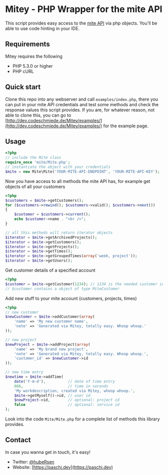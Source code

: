 Mitey - PHP Wrapper for the mite API
====================================
This script provides easy access to the [mite API](http://mite.de/api/index.html) via php objects. You'll be able to use code hinting in your IDE.

Requirements
------------
Mitey requires the following
* PHP 5.3.0 or higher
* PHP cURL

Quick start
-----------
Clone this repo into any webserver and call `examples/index.php`, there you can put in your mite API credentials and
test some methods and check the response values this script provides. If you are, for whatever reason, not able to
clone this, you can go to [http://dev.codeschmiede.de/Mitey/examples/](http://dev.codeschmiede.de/Mitey/examples/) for the example page.

Usage
-----
```php
<?php
// include the Mite class
require_once 'mite/Mite.php';
// instantiate the object with your credentials
$mite = new Mite\Mite('YOUR-MITE-API-ENDPOINT', 'YOUR-MITE-API-KEY');
```

Now you have access to all methods the mite API has, for example get objects of all your customers
```php
<?php
$customers = $mite->getCustomers();
for ($customers->rewind(); $customers->valid(); $customers->next())
{
	$customer = $customers->current();
	echo $customer->name . "<br />";
}

// all this methods will return iterator objects
$iterator = $mite->getArchivedProjects();
$iterator = $mite->getCustomers();
$iterator = $mite->getProjects();
$iterator = $mite->getTimes();
$iterator = $mite->getGroupedTimes(array('week, project'));
$iterator = $mite->getUsers();
```

Get customer details of a specified account
```php
<?php
$customer = $mite->getCustomer(1234); // 1234 is the needed customer id
// $customer contains a object of type MiteCustomer
```

Add new stuff to your mite account (customers, projects, times)
```php
<?php
// new customer
$newCustomer = $mite->addCustomer(array(
	'name' => 'My new customer name',
	'note' => 'Generated via Mitey, totally easy. Whoop whoop.'
));

// new project
$newProject = $mite->addProject(array(
	'name' => 'My brand new project',
	'note' => 'Generated via Mitey, totally easy. Whoop whoop.',
	'customer_id' => $newCustomer->id
));

// new time entry
$newtime = $mite->addTime(
	date('Y-m-d'), 			// date of time entry
	666, 					// time in seconds
	'My workdescription, created via Mitey, whoop whoop.',
	$mite->getMyself()->id,	// user id
	$newProject->id,		// optional: project id
	false					// optional: service id
);
```

Look into the code `Mite/Mite.php` for a complete list of methods this library provides.

Contact
-------
In case you wanna get in touch, it's easy!
* Twitter: [@hubeRsen](http://twitter.com/hubeRsen)
* Website: [https://paschi.dev](https://paschi.dev)
